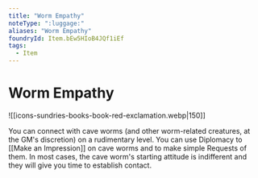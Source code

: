 ```yaml
---
title: "Worm Empathy"
noteType: ":luggage:"
aliases: "Worm Empathy"
foundryId: Item.bEw5HIoB4JQf1iEf
tags:
  - Item
---
```


# Worm Empathy
![[icons-sundries-books-book-red-exclamation.webp|150]]

You can connect with cave worms (and other worm-related creatures, at the GM's discretion) on a rudimentary level. You can use Diplomacy to [[Make an Impression]] on cave worms and to make simple Requests of them. In most cases, the cave worm's starting attitude is indifferent and they will give you time to establish contact.
